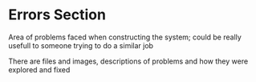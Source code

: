 # Errors Section
Area of problems faced when constructing the system;
could be really usefull to someone trying to do a similar job

There are files and images, descriptions of problems and how they were explored and fixed
